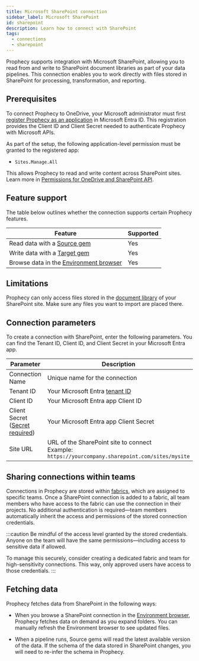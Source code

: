```yaml
---
title: Microsoft SharePoint connection
sidebar_label: Microsoft SharePoint
id: sharepoint
description: Learn how to connect with SharePoint
tags:
  - connections
  - sharepoint
---
```


Prophecy supports integration with Microsoft SharePoint, allowing you to read from and write to SharePoint document libraries as part of your data pipelines. This connection enables you to work directly with files stored in SharePoint for processing, transformation, and reporting.

## Prerequisites

To connect Prophecy to OneDrive, your Microsoft administrator must first [register Prophecy as an application](https://learn.microsoft.com/en-us/graph/auth/auth-concepts#register-the-application) in Microsoft Entra ID. This registration provides the Client ID and Client Secret needed to authenticate Prophecy with Microsoft APIs.

As part of the setup, the following application-level permission must be granted to the registered app:

- `Sites.Manage.All`

This allows Prophecy to read and write content across SharePoint sites. Learn more in [Permissions for OneDrive and SharePoint API](https://learn.microsoft.com/en-us/onedrive/developer/rest-api/concepts/permissions_reference?view=odsp-graph-online).

## Feature support

The table below outlines whether the connection supports certain Prophecy features.

| Feature                                                                    | Supported |
| -------------------------------------------------------------------------- | --------- |
| Read data with a [Source gem](/analysts/sharepoint-gem)                    | Yes       |
| Write data with a [Target gem](/analysts/sharepoint-gem)                   | Yes       |
| Browse data in the [Environment browser](/analysts/project-editor#sidebar) | Yes       |

## Limitations

Prophecy can only access files stored in the [document library](https://support.microsoft.com/en-us/office/what-is-a-document-library-3b5976dd-65cf-4c9e-bf5a-713c10ca2872) of your SharePoint site. Make sure any files you want to import are placed there.

## Connection parameters

To create a connection with SharePoint, enter the following parameters. You can find the Tenant ID, Client ID, and Client Secret in your Microsoft Entra app.

| Parameter                                                                                          | Description                                                                                               |
| -------------------------------------------------------------------------------------------------- | --------------------------------------------------------------------------------------------------------- |
| Connection Name                                                                                    | Unique name for the connection                                                                            |
| Tenant ID                                                                                          | Your Microsoft Entra [tenant ID](https://learn.microsoft.com/en-us/entra/fundamentals/how-to-find-tenant) |
| Client ID                                                                                          | Your Microsoft Entra app Client ID                                                                        |
| Client Secret ([Secret required](docs/administration/fabrics/prophecy-fabrics/secrets/secrets.md)) | Your Microsoft Entra app Client Secret                                                                    |
| Site URL                                                                                           | URL of the SharePoint site to connect<br/>Example: `https://yourcompany.sharepoint.com/sites/mysite`      |

## Sharing connections within teams

Connections in Prophecy are stored within [fabrics](docs/administration/fabrics/prophecy-fabrics/prophecy-fabrics.md), which are assigned to specific teams. Once a SharePoint connection is added to a fabric, all team members who have access to the fabric can use the connection in their projects. No additional authentication is required—team members automatically inherit the access and permissions of the stored connection credentials.

:::caution
Be mindful of the access level granted by the stored credentials. Anyone on the team will have the same permissions—including access to sensitive data if allowed.

To manage this securely, consider creating a dedicated fabric and team for high-sensitivity connections. This way, only approved users have access to those credentials.
:::

## Fetching data

Prophecy fetches data from SharePoint in the following ways:

- When you browse a SharePoint connection in the [Environment browser](/analysts/pipelines), Prophecy fetches data on demand as you expand folders. You can manually refresh the Environment browser to see updated files.

- When a pipeline runs, Source gems will read the latest available version of the data. If the schema of the data stored in SharePoint changes, you will need to re-infer the schema in Prophecy.
